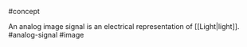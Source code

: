 #concept 

An analog image signal is an electrical representation of [[Light|light]]. #analog-signal #image